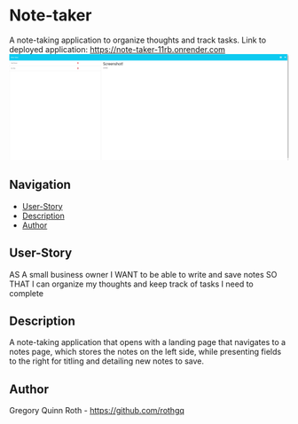# Note-taker

A note-taking application to organize thoughts and track tasks.
Link to deployed application: https://note-taker-11rb.onrender.com
![alt text](image.png)

## Navigation
- [User-Story](#user-story)
- [Description](#description)
- [Author](#author)

## User-Story

AS A small business owner
I WANT to be able to write and save notes
SO THAT I can organize my thoughts and keep track of tasks I need to complete

## Description

A note-taking application that opens with a landing page that navigates to a notes page, which stores the notes on the left side, while presenting fields to the right for titling and detailing new notes to save.

## Author

Gregory Quinn Roth - https://github.com/rothgq